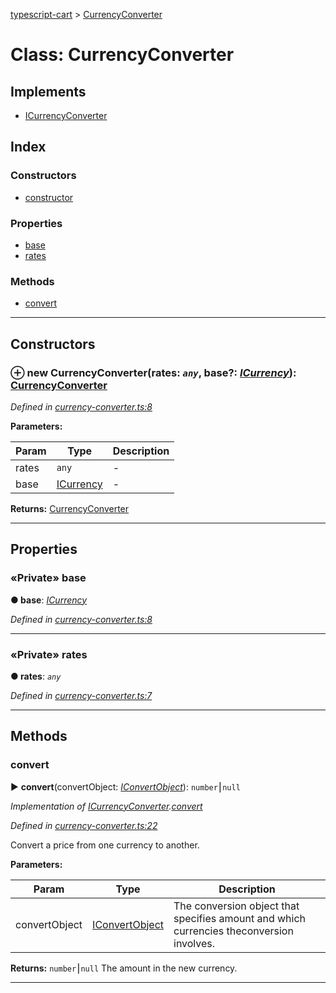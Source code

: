 [typescript-cart](../README.md) > [CurrencyConverter](../classes/currencyconverter.md)



# Class: CurrencyConverter

## Implements

* [ICurrencyConverter](../interfaces/icurrencyconverter.md)

## Index

### Constructors

* [constructor](currencyconverter.md#constructor)


### Properties

* [base](currencyconverter.md#base)
* [rates](currencyconverter.md#rates)


### Methods

* [convert](currencyconverter.md#convert)



---
## Constructors
<a id="constructor"></a>


### ⊕ **new CurrencyConverter**(rates: *`any`*, base?: *[ICurrency](../interfaces/icurrency.md)*): [CurrencyConverter](currencyconverter.md)


*Defined in [currency-converter.ts:8](https://github.com/FlareMind/typescript-cart/blob/b9c0f4d/src/currency-converter.ts#L8)*



**Parameters:**

| Param | Type | Description |
| ------ | ------ | ------ |
| rates | `any`   |  - |
| base | [ICurrency](../interfaces/icurrency.md)   |  - |





**Returns:** [CurrencyConverter](currencyconverter.md)

---


## Properties
<a id="base"></a>

### «Private» base

**●  base**:  *[ICurrency](../interfaces/icurrency.md)* 

*Defined in [currency-converter.ts:8](https://github.com/FlareMind/typescript-cart/blob/b9c0f4d/src/currency-converter.ts#L8)*





___

<a id="rates"></a>

### «Private» rates

**●  rates**:  *`any`* 

*Defined in [currency-converter.ts:7](https://github.com/FlareMind/typescript-cart/blob/b9c0f4d/src/currency-converter.ts#L7)*





___


## Methods
<a id="convert"></a>

###  convert

► **convert**(convertObject: *[IConvertObject](../interfaces/iconvertobject.md)*): `number`⎮`null`



*Implementation of [ICurrencyConverter](../interfaces/icurrencyconverter.md).[convert](../interfaces/icurrencyconverter.md#convert)*

*Defined in [currency-converter.ts:22](https://github.com/FlareMind/typescript-cart/blob/b9c0f4d/src/currency-converter.ts#L22)*



Convert a price from one currency to another.


**Parameters:**

| Param | Type | Description |
| ------ | ------ | ------ |
| convertObject | [IConvertObject](../interfaces/iconvertobject.md)   |  The conversion object that specifies amount and which currencies theconversion involves. |





**Returns:** `number`⎮`null`
The amount in the new currency.






___


